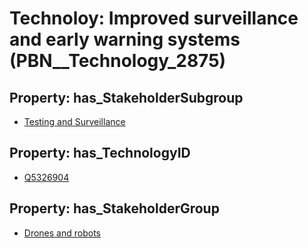# Technoloy: __Improved surveillance and early warning systems__ (PBN__Technology_2875)

## Property: has_StakeholderSubgroup

* [Testing and Surveillance](PBN__TechSubgroup_25)

## Property: has_TechnologyID

* [Q5326904](Q5326904)

## Property: has_StakeholderGroup

* [Drones and robots](PBN__TechGroup_17)

